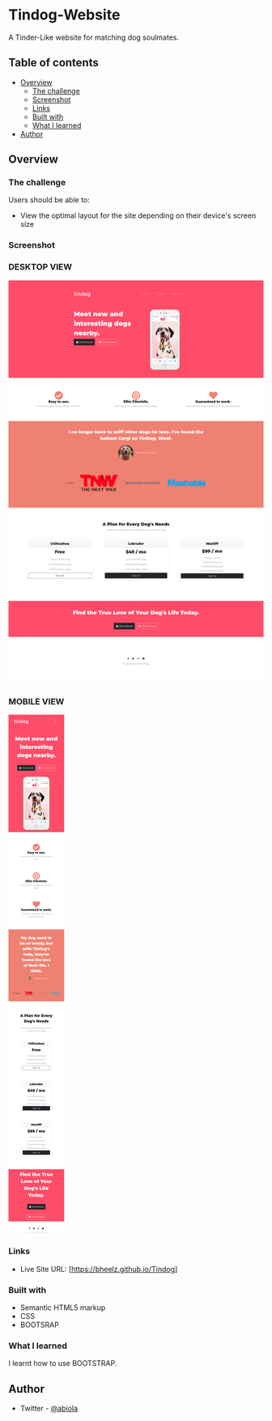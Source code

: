 # Tindog-Website
A Tinder-Like website for matching dog soulmates.

## Table of contents

- [Overview](#overview)
  - [The challenge](#the-challenge)
  - [Screenshot](#screenshot)
  - [Links](#links)
  - [Built with](#built-with)
  - [What I learned](#what-i-learned)
- [Author](#author)

## Overview

### The challenge

Users should be able to:

- View the optimal layout for the site depending on their device's screen size

### Screenshot

<p align="center">
 <h3>DESKTOP VIEW</h3>
<img src="https://github.com/bheelz/Tindog/blob/main/design/Desktop.png">
</p>

<p align="center">
 <h3>MOBILE VIEW</h3>
<img src="https://github.com/bheelz/Tindog/blob/main/design/Mobile.png">
</p>

### Links

- Live Site URL: [https://bheelz.github.io/Tindog]

### Built with

- Semantic HTML5 markup
- CSS
- BOOTSRAP

### What I learned

I learnt how to use BOOTSTRAP.

## Author

- Twitter - [@abioIa](https://www.twitter.com/abioIa)
